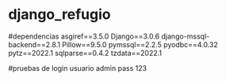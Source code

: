 # django_refugio

#dependencias
asgiref==3.5.0
Django==3.0.6
django-mssql-backend==2.8.1
Pillow==9.5.0
pymssql==2.2.5
pyodbc==4.0.32
pytz==2022.1
sqlparse==0.4.2
tzdata==2022.1

#pruebas de login 
usuario admin
pass    123

